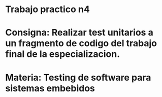 # Trabajo practico n4
# Consigna: Realizar test unitarios a un fragmento de codigo del trabajo final de la especializacion.
# Materia: Testing de software para sistemas embebidos 
